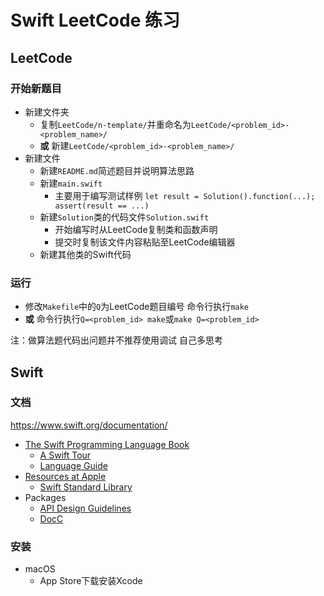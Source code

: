 # Swift LeetCode 练习

## LeetCode

### 开始新题目

- 新建文件夹
    - 复制`LeetCode/n-template/`并重命名为`LeetCode/<problem_id>-<problem_name>/`
    - **或** 新建`LeetCode/<problem_id>-<problem_name>/`
- 新建文件
    - 新建`README.md`简述题目并说明算法思路
    - 新建`main.swift`
        - 主要用于编写测试样例 `let result = Solution().function(...); assert(result == ...)`
    - 新建`Solution`类的代码文件`Solution.swift`
        - 开始编写时从LeetCode复制类和函数声明
        - 提交时复制该文件内容粘贴至LeetCode编辑器
    - 新建其他类的Swift代码

### 运行

- 修改`Makefile`中的`Q`为LeetCode题目编号 命令行执行`make`
- **或** 命令行执行`Q=<problem_id> make`或`make Q=<problem_id>`

注：做算法题代码出问题并不推荐使用调试 自己多思考

## Swift

### 文档

<https://www.swift.org/documentation/>

- [The Swift Programming Language Book](https://www.swift.org/documentation/)
    - [A Swift Tour](https://docs.swift.org/swift-book/GuidedTour/GuidedTour.html)
    - [Language Guide](https://docs.swift.org/swift-book/LanguageGuide/TheBasics.html)
- [Resources at Apple](https://developer.apple.com/swift/resources/)
    - [Swift Standard Library](https://developer.apple.com/documentation/swift/swift-standard-library)
- Packages
    - [API Design Guidelines](https://www.swift.org/documentation/api-design-guidelines/)
    - [DocC](https://www.swift.org/documentation/docc/)

### 安装

- macOS
    - App Store下载安装Xcode
